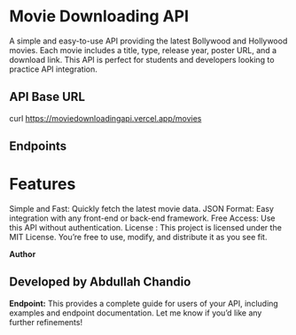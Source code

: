 # Movie Downloading API

A simple and easy-to-use API providing the latest Bollywood and Hollywood movies. Each movie includes a title, type, release year, poster URL, and a download link. This API is perfect for students and developers looking to practice API integration.

## API Base URL

curl https://moviedownloadingapi.vercel.app/movies
## Endpoints





# Features
Simple and Fast: Quickly fetch the latest movie data.
JSON Format: Easy integration with any front-end or back-end framework.
Free Access: Use this API without authentication.
License : This project is licensed under the MIT License. You’re free to use, modify, and distribute it as you see fit.


**Author**
## Developed by Abdullah Chandio
**Endpoint:**
This provides a complete guide for users of your API, including examples and endpoint documentation. Let me know if you’d like any further refinements!
